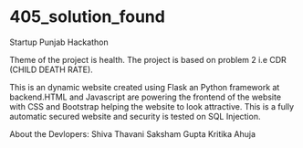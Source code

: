 # 405_solution_found
Startup Punjab Hackathon

Theme of the project is health.
The project is based on problem 2 i.e CDR (CHILD DEATH RATE).

This is an dynamic website created using Flask an Python framework at backend.HTML and Javascript are powering the frontend of the website with CSS and Bootstrap helping the website to look attractive.
This is a fully automatic secured website and security is  tested on SQL Injection.

About the Devlopers:
Shiva Thavani
Saksham Gupta
Kritika Ahuja
